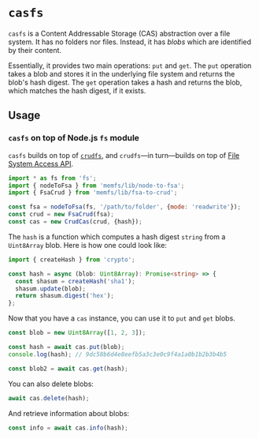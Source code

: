 # `casfs`

`casfs` is a Content Addressable Storage (CAS) abstraction over a file system.
It has no folders nor files. Instead, it has *blobs* which are identified by their content.

Essentially, it provides two main operations: `put` and `get`. The `put` operation
takes a blob and stores it in the underlying file system and returns the blob's hash digest.
The `get` operation takes a hash and returns the blob, which matches the hash digest, if it exists.


## Usage


### `casfs` on top of Node.js `fs` module

`casfs` builds on top of [`crudfs`](../crudfs//index.md), and `crudfs`&mdash;in turn&mdash;builds on top of
[File System Access API](../fsa/fs-to-fsa.md).

```js
import * as fs from 'fs';
import { nodeToFsa } from 'memfs/lib/node-to-fsa';
import { FsaCrud } from 'memfs/lib/fsa-to-crud';

const fsa = nodeToFsa(fs, '/path/to/folder', {mode: 'readwrite'});
const crud = new FsaCrud(fsa);
const cas = new CrudCas(crud, {hash});
```

The `hash` is a function which computes a hash digest `string` from a `Uint8Array` blob.
Here is how one could look like:

```ts
import { createHash } from 'crypto';

const hash = async (blob: Uint8Array): Promise<string> => {
  const shasum = createHash('sha1');
  shasum.update(blob);
  return shasum.digest('hex');
};
```

Now that you have a `cas` instance, you can use it to `put` and `get` blobs.

```js
const blob = new Uint8Array([1, 2, 3]);

const hash = await cas.put(blob);
console.log(hash); // 9dc58b6d4e8eefb5a3c3e0c9f4a1a0b1b2b3b4b5

const blob2 = await cas.get(hash);
```

You can also delete blobs:

```js
await cas.delete(hash);
```

And retrieve information about blobs:

```js
const info = await cas.info(hash);
```
